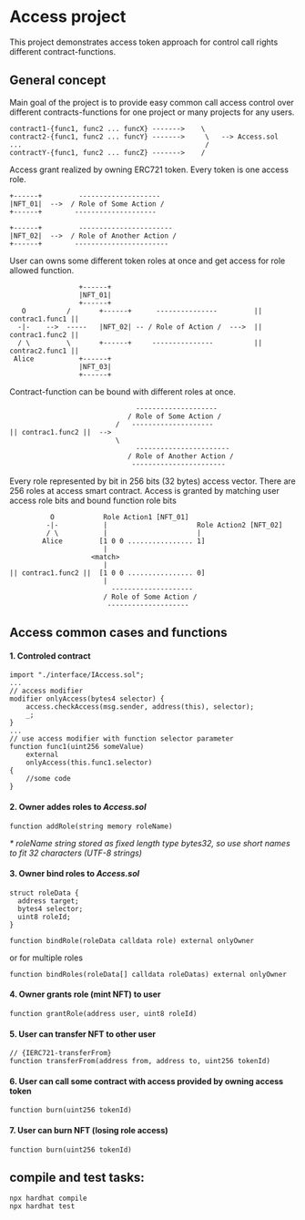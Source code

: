 # Access project

This project demonstrates access token approach for control call rights different contract-functions.

## General concept
Main goal of the project is to provide easy common call access control over different contracts-functions for one project or many projects for any users. 
```shell
contract1-{func1, func2 ... funcX} ------->    \
contract2-{func1, func2 ... funcY} ------->     \   --> Access.sol
...                                             / 
contractY-{func1, func2 ... funcZ} ------->    /
```
Access grant realized by owning ERC721 token. Every token is one access role. 
```shell
+------+         --------------------
|NFT_01|  -->  / Role of Some Action /
+------+        --------------------

+------+         -----------------------
|NFT_02|  -->  / Role of Another Action /
+------+        -----------------------
```
User can owns some different token roles at once and get access for role allowed function. 
```shell
                 +------+
                 |NFT_01|
                 +------+
   O          /       +------+      ---------------         || contrac1.func1 ||
  -|-    -->  -----   |NFT_02| -- / Role of Action /  --->  || contrac1.func2 ||
  / \         \       +------+     ---------------          || contrac2.func1 ||
 Alice           +------+
                 |NFT_03|
                 +------+
```
Contract-function can be bound with different roles at once.
```shell
                               --------------------
                             / Role of Some Action /
                          /   --------------------
|| contrac1.func2 ||  --> 
                          \
                               -----------------------
                             / Role of Another Action /
                              -----------------------
```
Every role represented by bit in 256 bits (32 bytes) access vector. There are 256 roles at access smart contract.
Access is granted by matching user access role bits and bound function role bits
```shell
          O            Role Action1 [NFT_01]
         -|-           |                      Role Action2 [NFT_02]
         / \           |                      |
        Alice         [1 0 0 ................ 1]
                       |
                    <match>
                       |
|| contrac1.func2 ||  [1 0 0 ................ 0]
                       |
                         --------------------
                       / Role of Some Action /
                        --------------------

```
## Access common cases and functions
#### 1. Controled contract 
```solidity
import "./interface/IAccess.sol";
...
// access modifier
modifier onlyAccess(bytes4 selector) {
    access.checkAccess(msg.sender, address(this), selector);
    _;
}
...
// use access modifier with function selector parameter
function func1(uint256 someValue)
    external 
    onlyAccess(this.func1.selector) 
{
    //some code
}
```

#### 2. Owner addes roles to *Access.sol*
```solidity
function addRole(string memory roleName)
```
<em>* roleName string stored as fixed length type bytes32, so use short names to fit 32 characters (UTF-8 strings)</em>
#### 3. Owner bind roles to *Access.sol*
```solidity
struct roleData {
  address target;
  bytes4 selector;
  uint8 roleId;
}

function bindRole(roleData calldata role) external onlyOwner
```
or for multiple roles
```solidity
function bindRoles(roleData[] calldata roleDatas) external onlyOwner
```
#### 4. Owner grants role (mint NFT) to user
```solidity
function grantRole(address user, uint8 roleId)
```
#### 5. User can transfer NFT to other user
```solidity
// {IERC721-transferFrom}
function transferFrom(address from, address to, uint256 tokenId)
```
#### 6. User can call some contract with access provided by owning access token
```solidity
function burn(uint256 tokenId)
```
#### 7. User can burn NFT (losing role access)
```solidity
function burn(uint256 tokenId)
```


## compile and test tasks:

```shell
npx hardhat compile
npx hardhat test
```